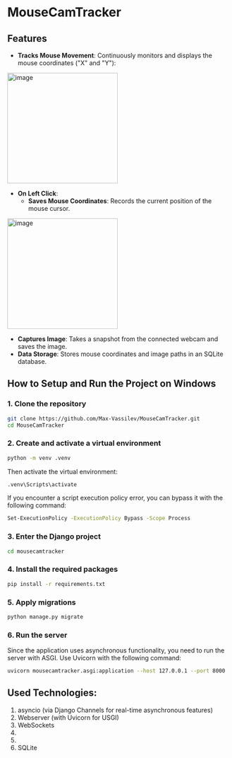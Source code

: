 # MouseCamTracker

## Features

- **Tracks Mouse Movement**: Continuously monitors and displays the mouse coordinates ("X" and "Y"):
<img width="250" alt="image" src="https://github.com/user-attachments/assets/a0ccf2ff-18a0-4bc0-8ebd-9c346d115f3a">

- **On Left Click**:
  - **Saves Mouse Coordinates**: Records the current position of the mouse cursor.
 <img width="250" alt="image" src="https://github.com/user-attachments/assets/33dd7e6f-76e9-4ba6-951e-08e1807e5079">

  - **Captures Image**: Takes a snapshot from the connected webcam and saves the image.
- **Data Storage**: Stores mouse coordinates and image paths in an SQLite database.

## How to Setup and Run the Project on Windows

### 1. Clone the repository

```bash
git clone https://github.com/Max-Vassilev/MouseCamTracker.git
cd MouseCamTracker
```
### 2. Create and activate a virtual environment
```bash
python -m venv .venv
```
Then activate the virtual environment:
```bash
.venv\Scripts\activate
```
If you encounter a script execution policy error, you can bypass it with the following command:
```bash
Set-ExecutionPolicy -ExecutionPolicy Bypass -Scope Process
```
### 3. Enter the Django project
```bash
cd mousecamtracker
```
### 4. Install the required packages
```bash
pip install -r requirements.txt
```

### 5. Apply migrations
```bash
python manage.py migrate
```

### 6. Run the server
Since the application uses asynchronous functionality, you need to run the server with ASGI. Use Uvicorn with the following command:
```bash
uvicorn mousecamtracker.asgi:application --host 127.0.0.1 --port 8000
```

## Used Technologies:
1. asyncio (via Django Channels for real-time asynchronous features)
2. Webserver (with Uvicorn for USGI)
3. WebSockets
4. 
5.
6. SQLite

